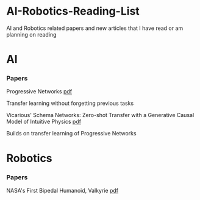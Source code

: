 # AI-Robotics-Reading-List
AI and Robotics related papers and new articles that I have read or am planning on reading

# AI
### Papers
Progressive Networks [pdf](https://arxiv.org/pdf/1606.04671.pdf)

Transfer learning without forgetting previous tasks

Vicarious' Schema Networks: Zero-shot Transfer with a Generative Causal Model of Intuitive Physics [pdf](https://www.vicarious.com/img/icml2017-schemas.pdf)

Builds on transfer learning of Progressive Networks

# Robotics
### Papers
NASA's First Bipedal Humanoid, Valkyrie [pdf](https://pdfs.semanticscholar.org/f710/201366d7c59c5b8e3916856b0351031c33ea.pdf)

